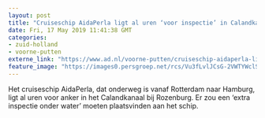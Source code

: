 ```yaml
---
layout: post
title: "Cruiseschip AidaPerla ligt al uren ‘voor inspectie’ in Calandkanaal"
date: Fri, 17 May 2019 11:41:38 GMT
categories: 
- zuid-holland 
- voorne-putten 
externe_link: "https://www.ad.nl/voorne-putten/cruiseschip-aidaperla-ligt-al-uren-voor-inspectie-in-calandkanaal~a6f542fe/"
feature_image: "https://images0.persgroep.net/rcs/Vu3fLvlJCsG-2VWTYWclSwgB8nk/diocontent/120467144/_fitwidth/400/?appId=21791a8992982cd8da851550a453bd7f&quality=0.7"
---
```


Het cruiseschip AidaPerla, dat onderweg is vanaf Rotterdam naar Hamburg, ligt al uren voor anker in het Calandkanaal bij Rozenburg. Er zou een ‘extra inspectie onder water’ moeten plaatsvinden aan het schip.
